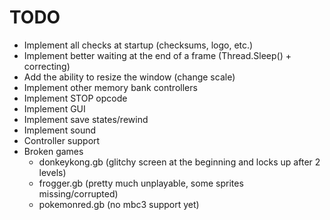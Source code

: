 # TODO

- Implement all checks at startup (checksums, logo, etc.)
- Implement better waiting at the end of a frame (Thread.Sleep() + correcting)
- Add the ability to resize the window (change scale)
- Implement other memory bank controllers
- Implement STOP opcode
- Implement GUI
- Implement save states/rewind
- Implement sound
- Controller support
- Broken games
	- donkeykong.gb (glitchy screen at the beginning and locks up after 2 levels)
	- frogger.gb (pretty much unplayable, some sprites missing/corrupted)
	- pokemonred.gb (no mbc3 support yet)